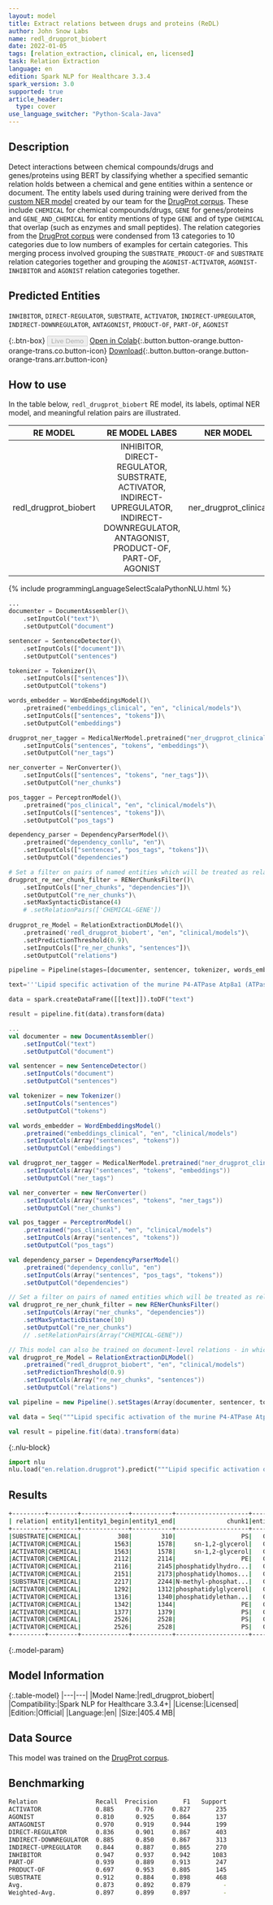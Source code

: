 ```yaml
---
layout: model
title: Extract relations between drugs and proteins (ReDL)
author: John Snow Labs
name: redl_drugprot_biobert
date: 2022-01-05
tags: [relation_extraction, clinical, en, licensed]
task: Relation Extraction
language: en
edition: Spark NLP for Healthcare 3.3.4
spark_version: 3.0
supported: true
article_header:
  type: cover
use_language_switcher: "Python-Scala-Java"
---
```



## Description


Detect interactions between chemical compounds/drugs and genes/proteins using BERT by classifying whether a specified semantic relation holds between a chemical and gene entities within a sentence or document. The entity labels used during training were derived from the [custom NER model](https://nlp.johnsnowlabs.com/2021/12/20/ner_drugprot_clinical_en.html) created by our team for the [DrugProt corpus](https://zenodo.org/record/5119892). These include `CHEMICAL` for chemical compounds/drugs, `GENE` for genes/proteins and `GENE_AND_CHEMICAL` for entity mentions of type `GENE` and of type `CHEMICAL` that overlap (such as enzymes and small peptides). The relation categories from the [DrugProt corpus](https://zenodo.org/record/5119892) were condensed from 13 categories to 10 categories due to low numbers of examples for certain categories. This merging process involved grouping the `SUBSTRATE_PRODUCT-OF` and `SUBSTRATE` relation categories together and grouping the `AGONIST-ACTIVATOR`, `AGONIST-INHIBITOR` and `AGONIST` relation categories together.


## Predicted Entities


`INHIBITOR`, `DIRECT-REGULATOR`, `SUBSTRATE`, `ACTIVATOR`, `INDIRECT-UPREGULATOR`, `INDIRECT-DOWNREGULATOR`, `ANTAGONIST`, `PRODUCT-OF`, `PART-OF`, `AGONIST`


{:.btn-box}
<button class="button button-orange" disabled>Live Demo</button>
[Open in Colab](https://colab.research.google.com/github/JohnSnowLabs/spark-nlp-workshop/blob/master/tutorials/Certification_Trainings/Healthcare/10.Clinical_Relation_Extraction.ipynb){:.button.button-orange.button-orange-trans.co.button-icon}
[Download](https://s3.amazonaws.com/auxdata.johnsnowlabs.com/clinical/models/redl_drugprot_biobert_en_3.3.4_3.0_1641393971428.zip){:.button.button-orange.button-orange-trans.arr.button-icon}


## How to use


In the table below, `redl_drugprot_biobert` RE model, its labels, optimal NER model, and meaningful relation pairs are illustrated.


|        RE MODEL       |                                                                                 RE MODEL LABES                                                                                |       NER MODEL       | RE PAIRS                                                                           |
|:---------------------:|:-----------------------------------------------------------------------------------------------------------------------------------------------------------------------------:|:---------------------:|------------------------------------------------------------------------------------|
| redl_drugprot_biobert | INHIBITOR, <br>DIRECT-REGULATOR, <br>SUBSTRATE, <br>ACTIVATOR, <br>INDIRECT-UPREGULATOR, <br>INDIRECT-DOWNREGULATOR, <br>ANTAGONIST, <br>PRODUCT-OF, <br>PART-OF, <br>AGONIST | ner_drugprot_clinical | [“checmical-gene”, <br>“chemical-gene_and_chemical”, <br>“gene_and_chemical-gene”] |


<div class="tabs-box" markdown="1">
{% include programmingLanguageSelectScalaPythonNLU.html %}

```python
...
documenter = DocumentAssembler()\
    .setInputCol("text")\
    .setOutputCol("document")

sentencer = SentenceDetector()\
    .setInputCols(["document"])\
    .setOutputCol("sentences")

tokenizer = Tokenizer()\
    .setInputCols(["sentences"])\
    .setOutputCol("tokens")

words_embedder = WordEmbeddingsModel()\
    .pretrained("embeddings_clinical", "en", "clinical/models")\
    .setInputCols(["sentences", "tokens"])\
    .setOutputCol("embeddings")

drugprot_ner_tagger = MedicalNerModel.pretrained("ner_drugprot_clinical", "en", "clinical/models")\
    .setInputCols("sentences", "tokens", "embeddings")\
    .setOutputCol("ner_tags")   

ner_converter = NerConverter()\
    .setInputCols(["sentences", "tokens", "ner_tags"])\
    .setOutputCol("ner_chunks")

pos_tagger = PerceptronModel()\
    .pretrained("pos_clinical", "en", "clinical/models")\
    .setInputCols(["sentences", "tokens"])\
    .setOutputCol("pos_tags")

dependency_parser = DependencyParserModel()\
    .pretrained("dependency_conllu", "en")\
    .setInputCols(["sentences", "pos_tags", "tokens"])\
    .setOutputCol("dependencies")

# Set a filter on pairs of named entities which will be treated as relation candidates
drugprot_re_ner_chunk_filter = RENerChunksFilter()\
    .setInputCols(["ner_chunks", "dependencies"])\
    .setOutputCol("re_ner_chunks")\
    .setMaxSyntacticDistance(4)
    # .setRelationPairs(['CHEMICAL-GENE'])
    
drugprot_re_Model = RelationExtractionDLModel()\
    .pretrained('redl_drugprot_biobert', "en", "clinical/models")\
    .setPredictionThreshold(0.9)\
    .setInputCols(["re_ner_chunks", "sentences"])\
    .setOutputCol("relations")

pipeline = Pipeline(stages=[documenter, sentencer, tokenizer, words_embedder, drugprot_ner_tagger, ner_converter, pos_tagger, dependency_parser, drugprot_re_ner_chunk_filter, drugprot_re_Model])

text='''Lipid specific activation of the murine P4-ATPase Atp8a1 (ATPase II). The asymmetric transbilayer distribution of phosphatidylserine (PS) in the mammalian plasma membrane and secretory vesicles is maintained, in part, by an ATP-dependent transporter. This aminophospholipid "flippase" selectively transports PS to the cytosolic leaflet of the bilayer and is sensitive to vanadate, Ca(2+), and modification by sulfhydryl reagents. Although the flippase has not been positively identified, a subfamily of P-type ATPases has been proposed to function as transporters of amphipaths, including PS and other phospholipids. A candidate PS flippase ATP8A1 (ATPase II), originally isolated from bovine secretory vesicles, is a member of this subfamily based on sequence homology to the founding member of the subfamily, the yeast protein Drs2, which has been linked to ribosomal assembly, the formation of Golgi-coated vesicles, and the maintenance of PS asymmetry. To determine if ATP8A1 has biochemical characteristics consistent with a PS flippase, a murine homologue of this enzyme was expressed in insect cells and purified. The purified Atp8a1 is inactive in detergent micelles or in micelles containing phosphatidylcholine, phosphatidic acid, or phosphatidylinositol, is minimally activated by phosphatidylglycerol or phosphatidylethanolamine (PE), and is maximally activated by PS. The selectivity for PS is dependent upon multiple elements of the lipid structure. Similar to the plasma membrane PS transporter, Atp8a1 is activated only by the naturally occurring sn-1,2-glycerol isomer of PS and not the sn-2,3-glycerol stereoisomer. Both flippase and Atp8a1 activities are insensitive to the stereochemistry of the serine headgroup. Most modifications of the PS headgroup structure decrease recognition by the plasma membrane PS flippase. Activation of Atp8a1 is also reduced by these modifications; phosphatidylserine-O-methyl ester, lysophosphatidylserine, glycerophosphoserine, and phosphoserine, which are not transported by the plasma membrane flippase, do not activate Atp8a1. Weakly translocated lipids (PE, phosphatidylhydroxypropionate, and phosphatidylhomoserine) are also weak Atp8a1 activators. However, N-methyl-phosphatidylserine, which is transported by the plasma membrane flippase at a rate equivalent to PS, is incapable of activating Atp8a1 activity. These results indicate that the ATPase activity of the secretory granule Atp8a1 is activated by phospholipids binding to a specific site whose properties (PS selectivity, dependence upon glycerol but not serine, stereochemistry, and vanadate sensitivity) are similar to, but distinct from, the properties of the substrate binding site of the plasma membrane flippase.'''

data = spark.createDataFrame([[text]]).toDF("text")

result = pipeline.fit(data).transform(data)
```
```scala
...
val documenter = new DocumentAssembler() 
    .setInputCol("text") 
    .setOutputCol("document")

val sentencer = new SentenceDetector()
    .setInputCols("document")
    .setOutputCol("sentences")

val tokenizer = new Tokenizer()
    .setInputCols("sentences")
    .setOutputCol("tokens")

val words_embedder = WordEmbeddingsModel()
    .pretrained("embeddings_clinical", "en", "clinical/models")
    .setInputCols(Array("sentences", "tokens"))
    .setOutputCol("embeddings")

val drugprot_ner_tagger = MedicalNerModel.pretrained("ner_drugprot_clinical", "en", "clinical/models")
    .setInputCols(Array("sentences", "tokens", "embeddings"))
    .setOutputCol("ner_tags") 

val ner_converter = new NerConverter()
    .setInputCols(Array("sentences", "tokens", "ner_tags"))
    .setOutputCol("ner_chunks")

val pos_tagger = PerceptronModel()
    .pretrained("pos_clinical", "en", "clinical/models") 
    .setInputCols(Array("sentences", "tokens"))
    .setOutputCol("pos_tags")

val dependency_parser = DependencyParserModel()
    .pretrained("dependency_conllu", "en")
    .setInputCols(Array("sentences", "pos_tags", "tokens"))
    .setOutputCol("dependencies")

// Set a filter on pairs of named entities which will be treated as relation candidates
val drugprot_re_ner_chunk_filter = new RENerChunksFilter()
    .setInputCols(Array("ner_chunks", "dependencies"))
    .setMaxSyntacticDistance(10)
    .setOutputCol("re_ner_chunks")
    // .setRelationPairs(Array("CHEMICAL-GENE"))

// This model can also be trained on document-level relations - in which case, while predicting, use "document" instead of "sentence" as input.
val drugprot_re_Model = RelationExtractionDLModel()
    .pretrained("redl_drugprot_biobert", "en", "clinical/models")
    .setPredictionThreshold(0.9)
    .setInputCols(Array("re_ner_chunks", "sentences"))
    .setOutputCol("relations")

val pipeline = new Pipeline().setStages(Array(documenter, sentencer, tokenizer, words_embedder, drugprot_ner_tagger, ner_converter, pos_tagger, dependency_parser, drugprot_re_ner_chunk_filter, drugprot_re_Model))

val data = Seq("""Lipid specific activation of the murine P4-ATPase Atp8a1 (ATPase II). The asymmetric transbilayer distribution of phosphatidylserine (PS) in the mammalian plasma membrane and secretory vesicles is maintained, in part, by an ATP-dependent transporter. This aminophospholipid "flippase" selectively transports PS to the cytosolic leaflet of the bilayer and is sensitive to vanadate, Ca(2+), and modification by sulfhydryl reagents. Although the flippase has not been positively identified, a subfamily of P-type ATPases has been proposed to function as transporters of amphipaths, including PS and other phospholipids. A candidate PS flippase ATP8A1 (ATPase II), originally isolated from bovine secretory vesicles, is a member of this subfamily based on sequence homology to the founding member of the subfamily, the yeast protein Drs2, which has been linked to ribosomal assembly, the formation of Golgi-coated vesicles, and the maintenance of PS asymmetry. To determine if ATP8A1 has biochemical characteristics consistent with a PS flippase, a murine homologue of this enzyme was expressed in insect cells and purified. The purified Atp8a1 is inactive in detergent micelles or in micelles containing phosphatidylcholine, phosphatidic acid, or phosphatidylinositol, is minimally activated by phosphatidylglycerol or phosphatidylethanolamine (PE), and is maximally activated by PS. The selectivity for PS is dependent upon multiple elements of the lipid structure. Similar to the plasma membrane PS transporter, Atp8a1 is activated only by the naturally occurring sn-1,2-glycerol isomer of PS and not the sn-2,3-glycerol stereoisomer. Both flippase and Atp8a1 activities are insensitive to the stereochemistry of the serine headgroup. Most modifications of the PS headgroup structure decrease recognition by the plasma membrane PS flippase. Activation of Atp8a1 is also reduced by these modifications; phosphatidylserine-O-methyl ester, lysophosphatidylserine, glycerophosphoserine, and phosphoserine, which are not transported by the plasma membrane flippase, do not activate Atp8a1. Weakly translocated lipids (PE, phosphatidylhydroxypropionate, and phosphatidylhomoserine) are also weak Atp8a1 activators. However, N-methyl-phosphatidylserine, which is transported by the plasma membrane flippase at a rate equivalent to PS, is incapable of activating Atp8a1 activity. These results indicate that the ATPase activity of the secretory granule Atp8a1 is activated by phospholipids binding to a specific site whose properties (PS selectivity, dependence upon glycerol but not serine, stereochemistry, and vanadate sensitivity) are similar to, but distinct from, the properties of the substrate binding site of the plasma membrane flippase.""").toDS.toDF("text")

val result = pipeline.fit(data).transform(data)
```


{:.nlu-block}
```python
import nlu
nlu.load("en.relation.drugprot").predict("""Lipid specific activation of the murine P4-ATPase Atp8a1 (ATPase II). The asymmetric transbilayer distribution of phosphatidylserine (PS) in the mammalian plasma membrane and secretory vesicles is maintained, in part, by an ATP-dependent transporter. This aminophospholipid "flippase" selectively transports PS to the cytosolic leaflet of the bilayer and is sensitive to vanadate, Ca(2+), and modification by sulfhydryl reagents. Although the flippase has not been positively identified, a subfamily of P-type ATPases has been proposed to function as transporters of amphipaths, including PS and other phospholipids. A candidate PS flippase ATP8A1 (ATPase II), originally isolated from bovine secretory vesicles, is a member of this subfamily based on sequence homology to the founding member of the subfamily, the yeast protein Drs2, which has been linked to ribosomal assembly, the formation of Golgi-coated vesicles, and the maintenance of PS asymmetry. To determine if ATP8A1 has biochemical characteristics consistent with a PS flippase, a murine homologue of this enzyme was expressed in insect cells and purified. The purified Atp8a1 is inactive in detergent micelles or in micelles containing phosphatidylcholine, phosphatidic acid, or phosphatidylinositol, is minimally activated by phosphatidylglycerol or phosphatidylethanolamine (PE), and is maximally activated by PS. The selectivity for PS is dependent upon multiple elements of the lipid structure. Similar to the plasma membrane PS transporter, Atp8a1 is activated only by the naturally occurring sn-1,2-glycerol isomer of PS and not the sn-2,3-glycerol stereoisomer. Both flippase and Atp8a1 activities are insensitive to the stereochemistry of the serine headgroup. Most modifications of the PS headgroup structure decrease recognition by the plasma membrane PS flippase. Activation of Atp8a1 is also reduced by these modifications; phosphatidylserine-O-methyl ester, lysophosphatidylserine, glycerophosphoserine, and phosphoserine, which are not transported by the plasma membrane flippase, do not activate Atp8a1. Weakly translocated lipids (PE, phosphatidylhydroxypropionate, and phosphatidylhomoserine) are also weak Atp8a1 activators. However, N-methyl-phosphatidylserine, which is transported by the plasma membrane flippase at a rate equivalent to PS, is incapable of activating Atp8a1 activity. These results indicate that the ATPase activity of the secretory granule Atp8a1 is activated by phospholipids binding to a specific site whose properties (PS selectivity, dependence upon glycerol but not serine, stereochemistry, and vanadate sensitivity) are similar to, but distinct from, the properties of the substrate binding site of the plasma membrane flippase.""")
```

</div>


## Results


```bash
+---------+--------+-------------+-----------+--------------------+-------+-------------+-----------+--------------------+----------+
| relation| entity1|entity1_begin|entity1_end|              chunk1|entity2|entity2_begin|entity2_end|              chunk2|confidence|
+---------+--------+-------------+-----------+--------------------+-------+-------------+-----------+--------------------+----------+
|SUBSTRATE|CHEMICAL|          308|        310|                  PS|   GENE|          275|        283|            flippase|  0.998399|
|ACTIVATOR|CHEMICAL|         1563|       1578|     sn-1,2-glycerol|   GENE|         1479|       1509|plasma membrane P...|  0.999304|
|ACTIVATOR|CHEMICAL|         1563|       1578|     sn-1,2-glycerol|   GENE|         1511|       1517|              Atp8a1|  0.979057|
|ACTIVATOR|CHEMICAL|         2112|       2114|                  PE|   GENE|         2189|       2195|              Atp8a1|  0.998299|
|ACTIVATOR|CHEMICAL|         2116|       2145|phosphatidylhydro...|   GENE|         2189|       2195|              Atp8a1|  0.981534|
|ACTIVATOR|CHEMICAL|         2151|       2173|phosphatidylhomos...|   GENE|         2189|       2195|              Atp8a1|  0.988504|
|SUBSTRATE|CHEMICAL|         2217|       2244|N-methyl-phosphat...|   GENE|         2290|       2298|            flippase|  0.994092|
|ACTIVATOR|CHEMICAL|         1292|       1312|phosphatidylglycerol|   GENE|         1134|       1140|              Atp8a1|  0.994409|
|ACTIVATOR|CHEMICAL|         1316|       1340|phosphatidylethan...|   GENE|         1134|       1140|              Atp8a1|  0.988359|
|ACTIVATOR|CHEMICAL|         1342|       1344|                  PE|   GENE|         1134|       1140|              Atp8a1|  0.988399|
|ACTIVATOR|CHEMICAL|         1377|       1379|                  PS|   GENE|         1134|       1140|              Atp8a1|  0.996349|
|ACTIVATOR|CHEMICAL|         2526|       2528|                  PS|   GENE|         2444|       2450|              Atp8a1|  0.978597|
|ACTIVATOR|CHEMICAL|         2526|       2528|                  PS|   GENE|         2403|       2409|              ATPase|  0.988679|
+---------+--------+-------------+-----------+--------------------+-------+-------------+-----------+--------------------+----------+
```


{:.model-param}
## Model Information


{:.table-model}
|---|---|
|Model Name:|redl_drugprot_biobert|
|Compatibility:|Spark NLP for Healthcare 3.3.4+|
|License:|Licensed|
|Edition:|Official|
|Language:|en|
|Size:|405.4 MB|


## Data Source


This model was trained on the [DrugProt corpus](https://zenodo.org/record/5119892).


## Benchmarking


```bash
Relation                Recall  Precision       F1   Support
ACTIVATOR               0.885      0.776     0.827       235
AGONIST                 0.810      0.925     0.864       137
ANTAGONIST              0.970      0.919     0.944       199
DIRECT-REGULATOR        0.836      0.901     0.867       403
INDIRECT-DOWNREGULATOR  0.885      0.850     0.867       313
INDIRECT-UPREGULATOR    0.844      0.887     0.865       270
INHIBITOR               0.947      0.937     0.942      1083
PART-OF                 0.939      0.889     0.913       247
PRODUCT-OF              0.697      0.953     0.805       145
SUBSTRATE               0.912      0.884     0.898       468
Avg.                    0.873      0.892     0.879         -
Weighted-Avg.           0.897      0.899     0.897         -
```
<!--stackedit_data:
eyJoaXN0b3J5IjpbNjc1MTM0MDUzXX0=
-->